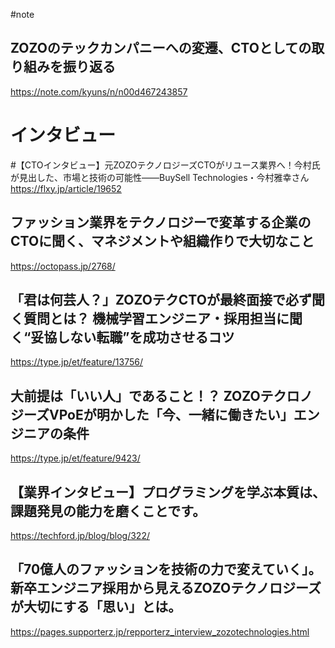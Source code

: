 #note

## ZOZOのテックカンパニーへの変遷、CTOとしての取り組みを振り返る
https://note.com/kyuns/n/n00d467243857

# インタビュー

#【CTOインタビュー】元ZOZOテクノロジーズCTOがリユース業界へ！今村氏が見出した、市場と技術の可能性――BuySell Technologies・今村雅幸さん
https://flxy.jp/article/19652

## ファッション業界をテクノロジーで変革する企業のCTOに聞く、マネジメントや組織作りで大切なこと
https://octopass.jp/2768/

## 「君は何芸人？」ZOZOテクCTOが最終面接で必ず聞く質問とは？ 機械学習エンジニア・採用担当に聞く“妥協しない転職”を成功させるコツ
https://type.jp/et/feature/13756/

## 大前提は「いい人」であること！？ ZOZOテクロノジーズVPoEが明かした「今、一緒に働きたい」エンジニアの条件
https://type.jp/et/feature/9423/

## 【業界インタビュー】プログラミングを学ぶ本質は、 課題発見の能力を磨くことです。
https://techford.jp/blog/blog/322/

## 「70億人のファッションを技術の力で変えていく」。新卒エンジニア採用から見えるZOZOテクノロジーズが大切にする「思い」とは。
https://pages.supporterz.jp/repporterz_interview_zozotechnologies.html

